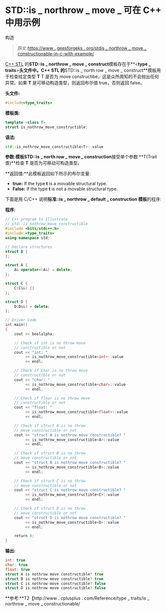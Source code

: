 # STD::is _ northrow _ move _ 可在 C++ 中用示例

构造

> 原文:[https://www . geesforgeks . org/stdis _ northrow _ move _ constructionable-in-c-with-example/](https://www.geeksforgeeks.org/stdis_nothrow_move_constructible-in-c-with-example/)

[C++ STL](https://www.geeksforgeeks.org/the-c-standard-template-library-stl/) 的**STD::is _ northrow _ move _ construct**模板存在于**<**type _ traits**>**头文件中。C++ STL 的**STD::is _ north row _ move _ construct**模板用于检查给定类型 **T** T 是否为 move constructibe，这是众所周知的不会抛出任何异常。如果 **T** 是可移动构造类型，则返回布尔值 true，否则返回 false。

**头文件:**

```cpp
#include<type_traits>

```

**模板类:**

```cpp
template <class T>
struct is_nothrow_move_constructible;

```

**语法:**

```cpp
std::is_nothrow_move_constructible<T>::value

```

**参数:**模板**STD::is _ north row _ move _ construction**接受单个参数 **T(Trait 类)**检查 **T** 是否为可移动可构造类型。

**返回值:**此模板返回如下所示的布尔变量:

*   **true:** If the type **t** is a movable structural type.
*   **False:** If the type **t** is not a movable structural type.

下面是用 C/C++ 说明**标准::is _ northrow _ default _ construction 模板**的程序:

**程序:**

```cpp
// C++ program to illustrate
// std::is_nothrow_move_constructible
#include <bits/stdc++.h>
#include <type_traits>
using namespace std;

// Declare structures
struct B {
};

struct A {
    A& operator=(A&) = delete;
};

struct C {
    C(C&&) {}
};

struct D {
    D(D&&) = delete;
};

// Driver Code
int main()
{
    cout << boolalpha;

    // Check if int is no throw move
    // constructible or not
    cout << "int: "
         << is_nothrow_move_constructible<int>::value
         << endl;

    // Check if char is no throw move
    // constructible or not
    cout << "char: "
         << is_nothrow_move_constructible<char>::value
         << endl;

    // Check if floar is no throw move
    // constructible or not
    cout << "float: "
         << is_nothrow_move_constructible<float>::value
         << endl;

    // Check if struct A is no throw
    // move constructible or not
    cout << "struct A is nothrow move constructible? "
         << is_nothrow_move_constructible<A>::value
         << endl;

    // Check if struct B is no throw
    // move constructible or not
    cout << "struct B is nothrow move constructible? "
         << is_nothrow_move_constructible<B>::value
         << endl;

    // Check if struct C is no throw
    // move constructible or not
    cout << "struct C is nothrow move constructible? "
         << is_nothrow_move_constructible<C>::value
         << endl;

    // Check if struct D is no throw
    // move constructible or not
    cout << "struct D is nothrow move constructible? "
         << is_nothrow_move_constructible<D>::value
         << endl;

    return 0;
}
```

**输出:**

```cpp
int: true
char: true
float: true
struct A is nothrow move constructible? true
struct B is nothrow move constructible? true
struct C is nothrow move constructible? false
struct D is nothrow move constructible? false

```

**参考:**T2【http://www . cplusplus . com/Reference/type _ traits/is _ northrow _ move _ constructionable/